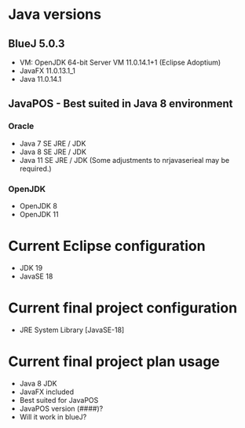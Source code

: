 # Java versions

## BlueJ 5.0.3
- VM: OpenJDK 64-bit Server VM 11.0.14.1+1 (Eclipse Adoptium)
- JavaFX 11.0.13.1_1
- Java 11.0.14.1

## JavaPOS - Best suited in Java 8 environment
### Oracle
- Java 7 SE JRE / JDK
- Java 8 SE JRE / JDK
- Java 11 SE JRE / JDK (Some adjustments to nrjavaserieal may be required.)

### OpenJDK
- OpenJDK 8
- OpenJDK 11

# Current Eclipse configuration
- JDK 19
- JavaSE 18

# Current final project configuration
- JRE System Library [JavaSE-18]

# Current final project plan usage
- Java 8 JDK
- JavaFX included
- Best suited for JavaPOS
- JavaPOS version (####)?
- Will it work in blueJ?
